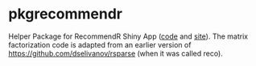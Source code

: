 # pkgrecommendr

Helper Package for RecommendR Shiny App ([code](https://github.com/AliciaSchep/RecommendR) and [site](http://recommendr.info/)). The matrix factorization code is adapted from an earlier version of https://github.com/dselivanov/rsparse (when it was called reco).
